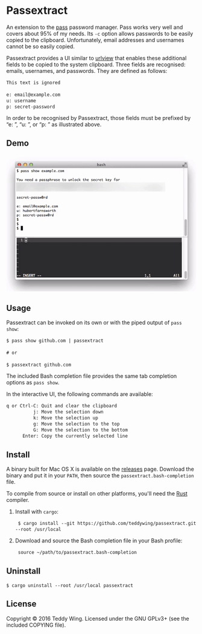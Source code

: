 Passextract
===========

An extension to the [pass][1] password manager. Pass works very well and covers
about 95% of my needs. Its `-c` option allows passwords to be easily copied to
the clipboard. Unfortunately, email addresses and usernames cannot be so easily
copied.

Passextract provides a UI similar to [urlview][2] that enables these additional
fields to be copied to the system clipboard. Three fields are recognised:
emails, usernames, and passwords. They are defined as follows:

	This text is ignored
	
	e: email@example.com
	u: username
	p: secret-password

In order to be recognised by Passextract, those fields must be prefixed by
“e: ”, “u: ”, or “p: ” as illustrated above.


## Demo
![screencast](./screencast.gif)


## Usage
Passextract can be invoked on its own or with the piped output of `pass show`:

	$ pass show github.com | passextract
	
	# or
	
	$ passextract github.com

The included Bash completion file provides the same tab completion options as
`pass show`.

In the interactive UI, the following commands are available:

	q or Ctrl-C: Quit and clear the clipboard
	          j: Move the selection down
	          k: Move the selection up
	          g: Move the selection to the top
	          G: Move the selection to the bottom
	      Enter: Copy the currently selected line


## Install
A binary built for Mac OS X is available on the [releases][3] page. Download the
binary and put it in your `PATH`, then source the `passextract.bash-completion`
file.

To compile from source or install on other platforms, you'll need the [Rust][4]
compiler.

1. Install with `cargo`:

		$ cargo install --git https://github.com/teddywing/passextract.git --root /usr/local

2. Download and source the Bash completion file in your Bash profile:

		source ~/path/to/passextract.bash-completion


## Uninstall

	$ cargo uninstall --root /usr/local passextract


## License
Copyright © 2016 Teddy Wing. Licensed under the GNU GPLv3+ (see the included
COPYING file).


[1]: https://www.passwordstore.org/
[2]: https://github.com/sigpipe/urlview
[3]: https://github.com/teddywing/passextract/releases
[4]: https://www.rust-lang.org/
